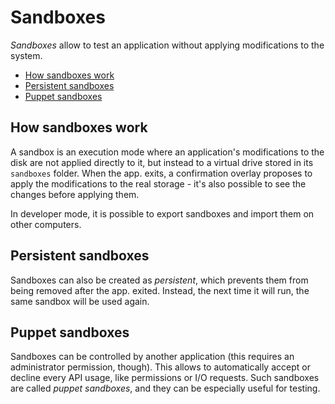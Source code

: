 # Sandboxes

_Sandboxes_ allow to test an application without applying modifications to the system.

- [How sandboxes work](#how-sandboxes-work)
- [Persistent sandboxes](#persistent-sandboxes)
- [Puppet sandboxes](#puppet-sandboxes)

## How sandboxes work

A sandbox is an execution mode where an application's modifications to the disk are not applied directly to it, but instead to a virtual drive stored in its `sandboxes` folder. When the app. exits, a confirmation overlay proposes to apply the modifications to the real storage - it's also possible to see the changes before applying them.

In developer mode, it is possible to export sandboxes and import them on other computers.

## Persistent sandboxes

Sandboxes can also be created as _persistent_, which prevents them from being removed after the app. exited. Instead, the next time it will run, the same sandbox will be used again.

## Puppet sandboxes

Sandboxes can be controlled by another application (this requires an administrator permission, though). This allows to automatically accept or decline every API usage, like permissions or I/O requests. Such sandboxes are called _puppet sandboxes_, and they can be especially useful for testing.
